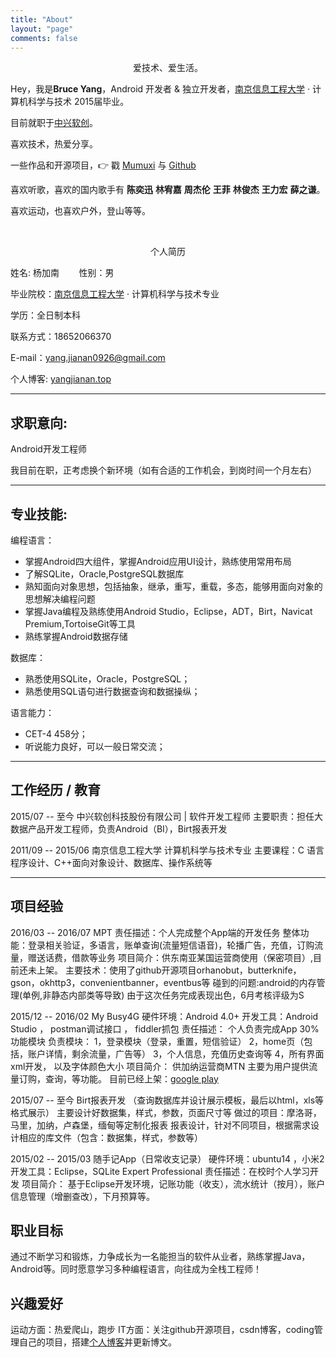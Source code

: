 ```yaml
---
title: "About"
layout: "page"
comments: false
---
```


<p style="text-align:center;">
    爱技术、爱生活。
</p>

Hey，我是**Bruce Yang**，Android 开发者 & 独立开发者，[南京信息工程大学](http://www.nuist.edu.cn/) · 计算机科学与技术 2015届毕业。

目前就职于[中兴软创](http://www.ztesoft.com/cn)。

喜欢技术，热爱分享。

一些作品和开源项目，👉 戳 [Mumuxi](https://github.com/yangxiaoge/MumuXi) 与 [Github](https://github.com/yangxiaoge)

喜欢听歌，喜欢的国内歌手有 **陈奕迅** **林宥嘉** **周杰伦** **王菲** **林俊杰** **王力宏** **薛之谦**。

喜欢运动，也喜欢户外，登山等等。

<br>

<p style="text-align:center;">
    个人简历
</p>
 
姓名: 杨加南 &nbsp;&nbsp;&nbsp;&nbsp;&nbsp;&nbsp; 性别：男

毕业院校：[南京信息工程大学](http://www.nuist.edu.cn/) · 计算机科学与技术专业

学历：全日制本科

联系方式：18652066370

E-mail：[yang.jianan0926@gmail.com](mailto:yang.jianan0926@gmail.com) 

个人博客: [yangjianan.top](http://yangjianan.top)

--------------------
## 求职意向:
Android开发工程师

我目前在职，正考虑换个新环境（如有合适的工作机会，到岗时间一个月左右）

--------------------

## 专业技能:

编程语言：

- 掌握Android四大组件，掌握Android应用UI设计，熟练使用常用布局
- 了解SQLite，Oracle,PostgreSQL数据库
- 熟知面向对象思想，包括抽象，继承，重写，重载，多态，能够用面向对象的思想解决编程问题
- 掌握Java编程及熟练使用Android Studio，Eclipse，ADT，Birt，Navicat Premium,TortoiseGit等工具
- 熟练掌握Android数据存储

数据库：

- 熟悉使用SQLite，Oracle，PostgreSQL；
- 熟悉使用SQL语句进行数据查询和数据操纵；

语言能力：

- CET-4 458分；
- 听说能力良好，可以一般日常交流；

----------------------------------

## 工作经历 / 教育
2015/07 -- 至今
中兴软创科技股份有限公司 | 软件开发工程师
主要职责：担任大数据产品开发工程师，负责Android（BI），Birt报表开发

2011/09 -- 2015/06
南京信息工程大学 计算机科学与技术专业
主要课程：C 语言程序设计、C++面向对象设计、数据库、操作系统等

----------------------------------

## 项目经验
2016/03 -- 2016/07
MPT
责任描述：个人完成整个App端的开发任务
整体功能：登录相关验证，多语言，账单查询(流量短信语音)，轮播广告，充值，订购流量，赠送话费，借款等业务
项目简介：供东南亚某国运营商使用（保密项目）,目前还未上架。
主要技术：使用了github开源项目orhanobut，butterknife，gson，okhttp3，convenientbanner，eventbus等
碰到的问题:android的内存管理(单例,非静态内部类等导致)
由于这次任务完成表现出色，6月考核评级为S

2015/12 -- 2016/02
My Busy4G
硬件环境：Android 4.0+
开发工具：Android Studio ， postman调试接口 ， fiddler抓包
责任描述： 个人负责完成App 30%功能模块
负责模块：
 1，登录模块（登录，重置，短信验证）
 2，home页（包括，账户详情，剩余流量，广告等）
 3，个人信息，充值历史查询等
 4，所有界面xml开发， 以及字体颜色大小
项目简介：
供加纳运营商MTN 主要为用户提供流量订购，查询，等功能。
目前已经上架：[google play](https://play.google.com/store/apps/details?id=com.ztesoft.zsmart.datamall.app.ghana)

2015/07 -- 至今
Birt报表开发 （查询数据库并设计展示模板，最后以html，xls等格式展示）
主要设计好数据集，样式，参数，页面尺寸等
做过的项目：摩洛哥，马里，加纳，卢森堡，缅甸等定制化报表
报表设计，针对不同项目，根据需求设计相应的库文件（包含：数据集，样式，参数等）

2015/02 -- 2015/03
随手记App（日常收支记录）
硬件环境：ubuntu14 ，小米2
开发工具：Eclipse，SQLite Expert Professional
责任描述：在校时个人学习开发
项目简介：
    基于Eclipse开发环境，记账功能（收支），流水统计（按月），账户信息管理（增删查改），下月预算等。

## 职业目标

通过不断学习和锻炼，力争成长为一名能担当的软件从业者，熟练掌握Java，Android等。同时愿意学习多种编程语言，向往成为全栈工程师！

## 兴趣爱好
运动方面：热爱爬山，跑步
IT方面：关注github开源项目，csdn博客，coding管理自己的项目，搭建[个人博客](http://yangjianan.top)并更新博文。
